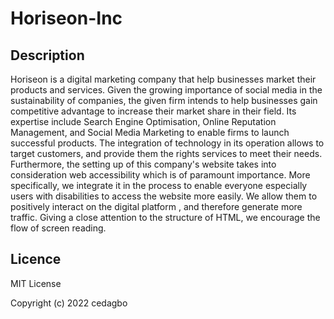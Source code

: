 # Horiseon-Inc

## Description
Horiseon is a digital marketing company that help businesses market their products and services.
Given the growing importance of social media in the sustainability of companies, the given firm intends 
to help businesses gain competitive advantage to increase their market share in their field.
Its expertise include Search Engine Optimisation, Online Reputation Management, and Social Media Marketing 
to enable firms to launch successful products. The integration of technology in its operation allows to target
customers, and provide them the rights services to meet their needs.
Furthermore, the setting up of this company's website takes into consideration web accessibility which is of 
paramount importance. More specifically, we integrate it in the process to enable everyone especially users with 
disabilities to access the website more easily. 
We allow them to positively interact on the digital platform , and therefore generate more traffic.
Giving a close attention to the structure of HTML, we encourage the flow of screen reading.

## Licence

MIT License

Copyright (c) 2022 cedagbo
